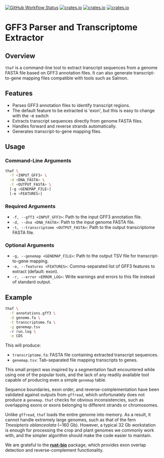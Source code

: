 [![GitHub Workflow Status](https://img.shields.io/github/actions/workflow/status/bourumir-wyngs/thaf/rust.yml)](https://github.com/bourumir-wyngs/thaf/actions)
[![crates.io](https://img.shields.io/crates/v/thaf.svg)](https://crates.io/crates/thaf)
[![crates.io](https://img.shields.io/crates/l/thaf.svg)](https://crates.io/crates/thaf)
[![crates.io](https://img.shields.io/crates/d/thaf.svg)](https://crates.io/crates/thaf)
# GFF3 Parser and Transcriptome Extractor

## Overview

`thaf` is a command-line tool to extract transcript sequences from a genome FASTA file based on GFF3 annotation files. It can also generate transcript-to-gene mapping files compatible with tools such as Salmon.

## Features

* Parses GFF3 annotation files to identify transcript regions.
* The default feature to be extracted is 'exon', but this is easy to change with the -e switch
* Extracts transcript sequences directly from genome FASTA files.
* Handles forward and reverse strands automatically.
* Generates transcript-to-gene mapping files.

## Usage

### Command-Line Arguments

```bash
thaf \
  -f <INPUT_GFF3> \
  -d <DNA_FASTA> \
  -t <OUTPUT_FASTA> \
  [-g <GENEMAP_FILE>]
  [-e <FEATURES>]
```

### Required Arguments

* `-f, --gff3 <INPUT_GFF3>`: Path to the input GFF3 annotation file.
* `-d, --dna <DNA_FASTA>`: Path to the input genome FASTA file.
* `-t, --transcriptome <OUTPUT_FASTA>`: Path to the output transcriptome FASTA file.

### Optional Arguments

* `-g, --genemap <GENEMAP_FILE>`: Path to the output TSV file for transcript-to-gene mapping.
* `-e, --features <FEATURES>`: Comma-separated list of GFF3 features to extract (default: exon).
* `-r, --error <ERROR_LOG>`: Write warnings and errors to this file instead of standard output.

## Example

```bash
thaf \
  -f annotations.gff3 \
  -d genome.fa \
  -t transcriptome.fa \
  -g genemap.tsv
  -r run.log \
  -e CDS
```

This will produce:

* `transcriptome.fa`: FASTA file containing extracted transcript sequences.
* `genemap.tsv`: Tab-separated file mapping transcripts to genes.

This small project was inspired by a segmentation fault encountered while using one of the popular tools, and the lack of any readily available tool capable of producing even a simple `genemap` table.

Sequence boundaries, exon order, and reverse-complementation have been validated against outputs from `gffread`, which unfortunately does not produce a `genemap`. `thaf` checks for obvious inconsistencies, such as overlapping exons or exons belonging to different strands or chromosomes.

Unlike `gffread`, `thaf` loads the entire genome into memory. As a result, it cannot handle extremely large genomes, such as that of the fern *Tmesipteris oblanceolata* (~160 Gb). However, a typical 32 Gb workstation is enough for processing the crop and plant genomes we commonly work with, and the simpler algorithm should make the code easier to maintain.

We are grateful to the [**rust-bio**](https://crates.io/crates/bio) package, which provides exon overlap detection and reverse-complement functionality.

